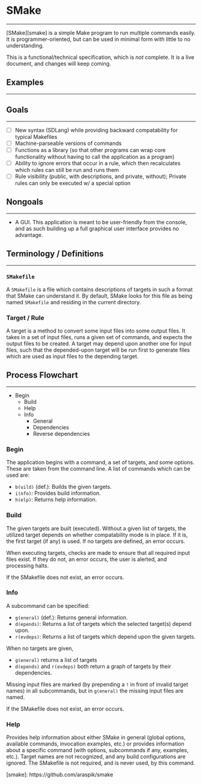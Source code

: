 # SMake #
---------
[SMake][smake] is a simple Make program to run multiple commands easily. It is
programmer-oriented, but can be used in minimal form with little to no
understanding.

This is a functional/technical specification, which is _not_ complete. It is a
live document, and changes will keep coming.

## Examples ##
--------------

## Goals ##
-----------
* [ ] New syntax (SDLang) while providing backward compatability for typical
      Makefiles
* [ ] Machine-parseable versions of commands
* [ ] Functions as a library (so that other programs can wrap core
      functionality without having to call the application as a program)
* [ ] Ability to ignore errors that occur in a rule, which then recalculates
      which rules can still be run and runs them
* [ ] Rule visibility (public, with descriptions, and private, without);
      Private rules can only be executed w/ a special option

## Nongoals ##
--------------
* A GUI. This application is meant to be user-friendly from the console, and as
  such building up a full graphical user interface provides no advantage.

## Terminology / Definitions ##
-------------------------------

### `SMakefile`
A `SMakefile` is a file which contains descriptions of targets in such a format
that SMake can understand it. By default, SMake looks for this file as being
named `SMakefile` and residing in the current directory.

### Target / Rule
A target is a method to convert some input files into some output files. It
takes in a set of input files, runs a given set of commands, and expects the
output files to be created. A target may depend upon another one for input
files, such that the depended-upon target will be run first to generate files
which are used as input files to the depending target.

## Process Flowchart ##
-----------------------
* Begin
  * Build
  * Help
  * Info
    * General
    * Dependencies
    * Reverse dependencies

### Begin
The application begins with a command, a set of targets, and some options.
These are taken from the command line.
A list of commands which can be used are:
* `b(uild)` (def.): Builds the given targets.
* `i(nfo)`: Provides build information.
* `h(elp)`: Returns help information.

### Build
The given targets are built (executed). Without a given list of targets, the
utilized target depends on whether compatability mode is in place. If it is,
the first target (if any) is used. If no targets are defined, an error occurs.

When executing targets, checks are made to ensure that all required input files
exist. If they do not, an error occurs, the user is alerted, and processing
halts.

If the SMakefile does not exist, an error occurs.

### Info
A subcommand can be specified:
* `g(eneral)` (def.): Returns general information.
* `d(epends)`: Returns a list of targets which the selected target(s) depend
               upon.
* `r(evdeps)`: Returns a list of targets which depend upon the given targets.

When no targets are given,
* `g(eneral)` returns a list of targets
* `d(epends)` and `r(evdeps)` both return a graph of targets by their
                              dependencies.

Missing input files are marked (by prepending a `!` in front of invalid target
names) in all subcommands, but in `g(eneral)` the missing input files are
named.

If the SMakefile does not exist, an error occurs.

### Help
Provides help information about either SMake in general (global options,
available commands, invocation examples, etc.) or provides information about a
specific command (with options, subcommands if any, examples, etc.). Target
names are not recognized, and any build configurations are ignored.
The SMakefile is not required, and is never used, by this command.

<!-- Links --!>
[smake]: https://github.com/araspik/smake
